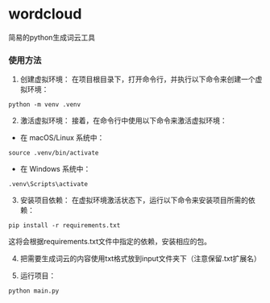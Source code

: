 # wordcloud
简易的python生成词云工具

### 使用方法

1. 创建虚拟环境：
在项目根目录下，打开命令行，并执行以下命令来创建一个虚拟环境：

```shell
python -m venv .venv
```


2. 激活虚拟环境：
接着，在命令行中使用以下命令来激活虚拟环境：

- 在 macOS/Linux 系统中：
```shell
source .venv/bin/activate
```

- 在 Windows 系统中：
```shell
.venv\Scripts\activate
```

3. 安装项目依赖：
在虚拟环境激活状态下，运行以下命令来安装项目所需的依赖：
```shell
pip install -r requirements.txt
```

这将会根据requirements.txt文件中指定的依赖，安装相应的包。

4. 把需要生成词云的内容使用txt格式放到input文件夹下（注意保留.txt扩展名）


5. 运行项目：
```shell
python main.py
```

